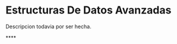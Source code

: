 # Estructuras De Datos Avanzadas

<!----Descripcion---->
Descripcion todavia por ser hecha.
<!----Separador de la descripcion ---->
<!----Notas---->
<!----Separador de las notas---->
<!----Directorio con ubicacion de archivos---->
<!----Separador del direrctorio con ubicacion de archivos---->****
